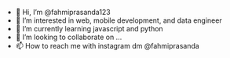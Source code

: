 - 👋 Hi, I’m @fahmiprasanda123
- 👀 I’m interested in web, mobile development, and data engineer
- 🌱 I’m currently learning javascript and python
- 💞️ I’m looking to collaborate on ...
- 📫 How to reach me with instagram dm @fahmiprasanda

<!---
fahmiprasanda123/fahmiprasanda123 is a ✨ special ✨ repository because its `README.md` (this file) appears on your GitHub profile.
You can click the Preview link to take a look at your changes.
--->
